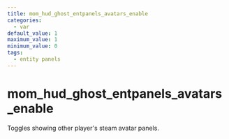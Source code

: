 ```yaml
---
title: mom_hud_ghost_entpanels_avatars_enable
categories:
  - var
default_value: 1
maximum_value: 1
minimum_value: 0
tags:
  - entity panels
---
```


# mom_hud_ghost_entpanels_avatars_enable

Toggles showing other player's steam avatar panels.
